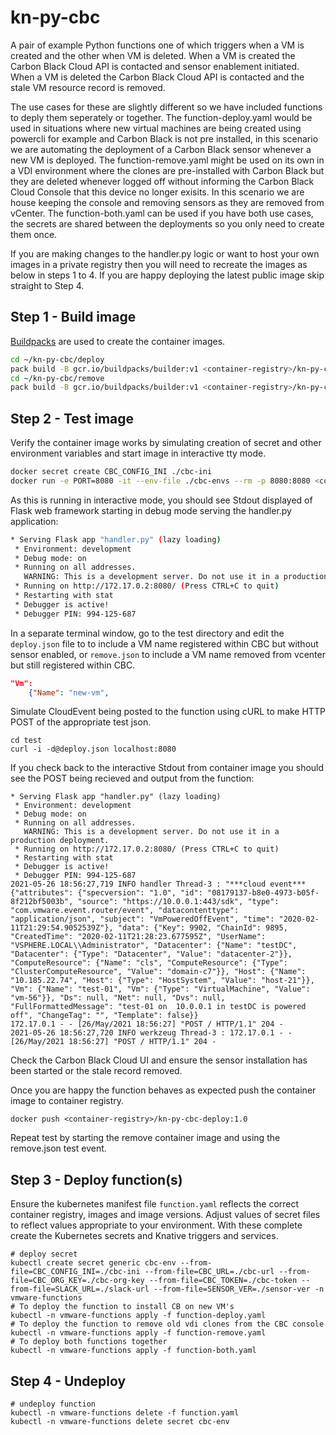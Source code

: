 # kn-py-cbc

A pair of example Python functions one of which triggers when a VM is created and the other when VM is deleted. When a VM is created the Carbon Black Cloud API is contacted and sensor enablement initiated. When a VM is deleted the Carbon Black Cloud API is contacted and the stale VM resource record is removed.

The use cases for these are slightly different so we have included functions to deply them seperately or together.  The function-deploy.yaml would be used in situations where new virtual machines are being created using powercli for example and Carbon Black is not pre installed, in this scenario we are automating the deployment of a Carbon Black sensor whenever a new VM is deployed.  The function-remove.yaml might be used on its own in a VDI environment where the clones are pre-installed with Carbon Black but they are deleted whenever logged off without informing the Carbon Black Cloud Console that this device no longer exisits.  In this scenario we are house keeping the console and removing sensors as they are removed from vCenter.  The function-both.yaml can be used if you have both use cases, the secrets are shared between the deployments so you only need to create them once.

If you are making changes to the handler.py logic or want to host your own images in a private registry then you will need to recreate the images as below in steps 1 to 4.  If you are happy deploying the latest public image skip straight to Step 4.

## Step 1 - Build image

[Buildpacks](https://buildpacks.io) are used to create the container images.

```bash
cd ~/kn-py-cbc/deploy
pack build -B gcr.io/buildpacks/builder:v1 <container-registry>/kn-py-cbc-deploy:1.0
cd ~/kn-py-cbc/remove
pack build -B gcr.io/buildpacks/builder:v1 <container-registry>/kn-py-cbc-remove:1.0
```

## Step 2 - Test image

Verify the container image works by simulating creation of secret and other environment variables and start image in interactive tty mode.

```bash
docker secret create CBC_CONFIG_INI ./cbc-ini
docker run -e PORT=8080 -it --env-file ./cbc-envs --rm -p 8080:8080 <container-registry>/kn-py-cbc-deploy:1.0
```

As this is running in interactive mode, you should see Stdout displayed of Flask web framework starting in debug mode serving the handler.py application:

```bash
* Serving Flask app "handler.py" (lazy loading)
 * Environment: development
 * Debug mode: on
 * Running on all addresses.
   WARNING: This is a development server. Do not use it in a production deployment.
 * Running on http://172.17.0.2:8080/ (Press CTRL+C to quit)
 * Restarting with stat
 * Debugger is active!
 * Debugger PIN: 994-125-687
 ```

In a separate terminal window, go to the test directory and edit the `deploy.json` file to to include a VM name registered within CBC but without sensor enabled,  or `remove.json` to include a VM name removed from vcenter but still registered within CBC.

```json
"Vm": 
    {"Name": "new-vm",
```

Simulate CloudEvent being posted to the function using cURL to make HTTP POST of the appropriate test json.

```console
cd test
curl -i -d@deploy.json localhost:8080
```

If you check back to the interactive Stdout from container image you should see the POST being recieved and output from the function:

```console
* Serving Flask app "handler.py" (lazy loading)
 * Environment: development
 * Debug mode: on
 * Running on all addresses.
   WARNING: This is a development server. Do not use it in a production deployment.
 * Running on http://172.17.0.2:8080/ (Press CTRL+C to quit)
 * Restarting with stat
 * Debugger is active!
 * Debugger PIN: 994-125-687
2021-05-26 18:56:27,719 INFO handler Thread-3 : "***cloud event*** {"attributes": {"specversion": "1.0", "id": "08179137-b8e0-4973-b05f-8f212bf5003b", "source": "https://10.0.0.1:443/sdk", "type": "com.vmware.event.router/event", "datacontenttype": "application/json", "subject": "VmPoweredOffEvent", "time": "2020-02-11T21:29:54.9052539Z"}, "data": {"Key": 9902, "ChainId": 9895, "CreatedTime": "2020-02-11T21:28:23.677595Z", "UserName": "VSPHERE.LOCAL\\Administrator", "Datacenter": {"Name": "testDC", "Datacenter": {"Type": "Datacenter", "Value": "datacenter-2"}}, "ComputeResource": {"Name": "cls", "ComputeResource": {"Type": "ClusterComputeResource", "Value": "domain-c7"}}, "Host": {"Name": "10.185.22.74", "Host": {"Type": "HostSystem", "Value": "host-21"}}, "Vm": {"Name": "test-01", "Vm": {"Type": "VirtualMachine", "Value": "vm-56"}}, "Ds": null, "Net": null, "Dvs": null, "FullFormattedMessage": "test-01 on  10.0.0.1 in testDC is powered off", "ChangeTag": "", "Template": false}}
172.17.0.1 - - [26/May/2021 18:56:27] "POST / HTTP/1.1" 204 -
2021-05-26 18:56:27,720 INFO werkzeug Thread-3 : 172.17.0.1 - - [26/May/2021 18:56:27] "POST / HTTP/1.1" 204 -
```

Check the Carbon Black Cloud UI and ensure the sensor installation has been started or the stale record removed.

Once you are happy the function behaves as expected push the container image to container registry.

```console
docker push <container-registry>/kn-py-cbc-deploy:1.0
```

Repeat test by starting the remove container image and using the remove.json test event.

## Step 3 - Deploy function(s)

Ensure the kubernetes manifest file `function.yaml` reflects the correct container registry, images and image versions. Adjust values of secret files to reflect values appropriate to your environment. With these complete create the Kubernetes secrets and Knative triggers and services.

```console
# deploy secret
kubectl create secret generic cbc-env --from-file=CBC_CONFIG_INI=./cbc-ini --from-file=CBC_URL=./cbc-url --from-file=CBC_ORG_KEY=./cbc-org-key --from-file=CBC_TOKEN=./cbc-token --from-file=SLACK_URL=./slack-url --from-file=SENSOR_VER=./sensor-ver -n vmware-functions
# To deploy the function to install CB on new VM's
kubectl -n vmware-functions apply -f function-deploy.yaml
# To deploy the function to remove old vdi clones from the CBC console
kubectl -n vmware-functions apply -f function-remove.yaml
# To deploy both functions together
kubectl -n vmware-functions apply -f function-both.yaml
```

## Step 4 - Undeploy

```console
# undeploy function
kubectl -n vmware-functions delete -f function.yaml
kubectl -n vmware-functions delete secret cbc-env
```

